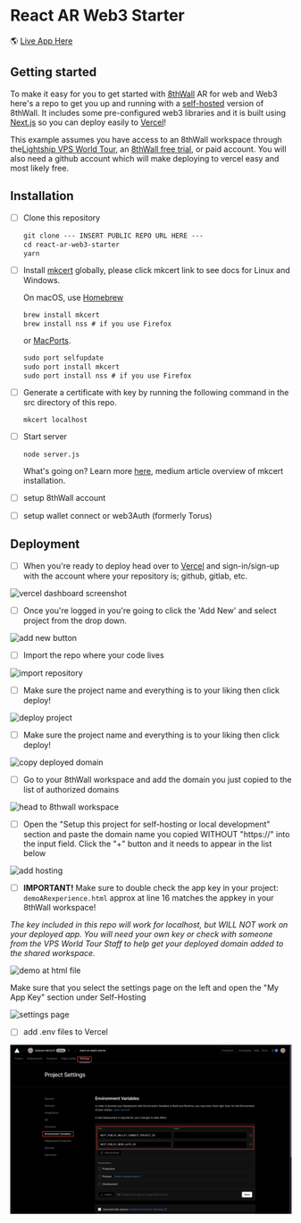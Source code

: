 # React AR Web3 Starter

:earth_americas: [Live App Here](https://react-ar-web3-starter.vercel.app/)

## Getting started

To make it easy for you to get started with [8thWall](https://www.8thwall.com/) AR for web and Web3 here's a repo to get you up and running with a [self-hosted](https://www.8thwall.com/docs/web/#self-hosted-domains) version of 8thWall. It includes some pre-configured web3 libraries and it is built using [Next.js](https://nextjs.org/) so you can deploy easily to [Vercel](https://vercel.com/)!

This example assumes you have access to an 8thWall workspace through the[Lightship VPS World Tour](https://lightship.dev/blog/announcing-lightship-vps-world-tour/), an [8thWall free trial](https://www.8thwall.com/start-your-free-trial), or paid account. You will also need a github account which will make deploying to vercel easy and most likely free.

## Installation

- [ ] Clone this repository

  ```
  git clone --- INSERT PUBLIC REPO URL HERE ---
  cd react-ar-web3-starter
  yarn
  ```

- [ ] Install [mkcert](https://github.com/FiloSottile/mkcert) globally, please click mkcert link to see docs for Linux and Windows.

  On macOS, use [Homebrew](https://brew.sh/)

  ```
  brew install mkcert
  brew install nss # if you use Firefox
  ```

  or [MacPorts](https://www.macports.org/).

  ```
  sudo port selfupdate
  sudo port install mkcert
  sudo port install nss # if you use Firefox
  ```

- [ ] Generate a certificate with key by running the following command in the src directory of this repo.

  ```
  mkcert localhost
  ```

- [ ] Start server

  ```
  node server.js
  ```

  What's going on? Learn more [here](https://dev.to/nakib/using-https-on-next-js-local-development-server-bcd), medium article overview of mkcert installation.

- [ ] setup 8thWall account

- [ ] setup wallet connect or web3Auth (formerly Torus)

## Deployment

- [ ] When you're ready to deploy head over to [Vercel](https://vercel.com/dashboard) and sign-in/sign-up with the account where your repository is; github, gitlab, etc.

![vercel dashboard screenshot](./public/vercel-signin.png)

- [ ] Once you're logged in you're going to click the 'Add New' and select project from the drop down.

![add new button](./public/add-repository.png)

- [ ] Import the repo where your code lives

![import repository](./public/import-repo.png)

- [ ] Make sure the project name and everything is to your liking then click deploy!

![deploy project](./public/deploy-proj.png)

- [ ] Make sure the project name and everything is to your liking then click deploy!

![copy deployed domain](./public/copy-domain.png)

- [ ] Go to your 8thWall workspace and add the domain you just copied to the list of authorized domains

![head to 8thwall workspace](./public/head-to-8thwall-workspace.png)

- [ ] Open the "Setup this project for self-hosting or local development" section and paste the domain name you copied WITHOUT "https://" into the input field. Click the "+" button and it needs to appear in the list below

![add hosting](./public/add-hosting.png)

- [ ] **IMPORTANT!** Make sure to double check the app key in your project: `demoARexperience.html` approx at line 16 matches the appkey in your 8thWall workspace!

_The key included in this repo will work for localhost, but WILL NOT work on your deployed app. You will need your own key or check with someone from the VPS World Tour Staff to help get your deployed domain added to the shared workspace._

![demo at html file](./public/demo-ar-html.png)

Make sure that you select the settings page on the left and open the "My App Key" section under Self-Hosting

![settings page](./public/settings-page.png)

- [ ] add .env files to Vercel

![settings page](./public/envs.png)
